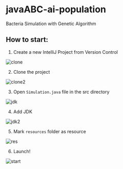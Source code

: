 # javaABC-ai-population
Bacteria Simulation with Genetic Algorithm

## How to start:

1) Create a new IntelliJ Project from Version Control

![clone](https://user-images.githubusercontent.com/52008460/231006420-8dbcd7af-f2af-452d-bb7f-54a55e3f5fef.PNG)


2) Clone the project

![clone2](https://user-images.githubusercontent.com/52008460/231006525-4f61d3f2-ea20-4e13-a9c5-74638dcdfaa1.PNG)


3) Open ```Simulation.java``` file in the src directory

![jdk](https://user-images.githubusercontent.com/52008460/231006777-39615e12-292a-47bc-8677-83bbc2261314.PNG)


4) Add JDK

![jdk2](https://user-images.githubusercontent.com/52008460/231006808-75b4397d-0bd8-42c9-b18c-ded3d8082a4d.PNG)


5) Mark ```resources``` folder as resource

![res](https://user-images.githubusercontent.com/52008460/231006901-fc8bb37c-1780-4900-b490-717d54029237.PNG)


6) Launch!

![start](https://user-images.githubusercontent.com/52008460/231006920-8624f838-99ce-4ff7-8be6-018986905060.PNG)
